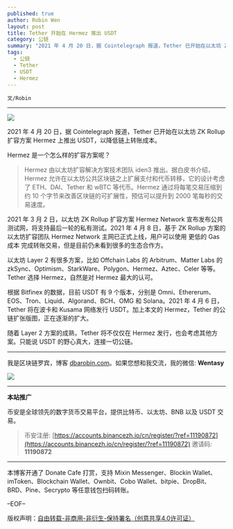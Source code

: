 ```yaml
---
published: true
author: Robin Wen
layout: post
title: Tether 开始在 Hermez 推出 USDT
category: 公链
summary: "2021 年 4 月 20 日，据 Cointelegraph 报道，Tether 已开始在以太坊 ZK Rollup 扩容方案 Hermez 上推出 USDT，以降低链上转账成本。Hermez 由以太坊扩容解决方案技术团队 iden3 推出。据白皮书介绍，Hermez 允许在以太坊公共区块链之上扩展支付和代币转移，它的设计考虑了 ETH、DAI、Tether 和 wBTC 等代币。Hermez 通过将每笔交易压缩到约 10 个字节来改善区块链的可扩展性，预估可以提升到 2000 笔每秒的交易速度。随着 Layer 2 方案的成熟，Tether 将不仅仅在 Hermez 发行，也会考虑其他方案。只能说 USDT 的野心真大，连接一切公链。"
tags:
  - 公链
  - Tether
  - USDT
  - Hermez
---
```


`文/Robin`

***

![](https://cdn.dbarobin.com/fwre0f4.png)

2021 年 4 月 20 日，据 Cointelegraph 报道，Tether 已开始在以太坊 ZK Rollup 扩容方案 Hermez 上推出 USDT，以降低链上转账成本。

Hermez 是一个怎么样的扩容方案呢？

> Hermez 由以太坊扩容解决方案技术团队 iden3 推出。据白皮书介绍，Hermez 允许在以太坊公共区块链之上扩展支付和代币转移，它的设计考虑了 ETH、DAI、Tether 和 wBTC 等代币。Hermez 通过将每笔交易压缩到约 10 个字节来改善区块链的可扩展性，预估可以提升到 2000 笔每秒的交易速度。

2021 年 3 月 2 日，以太坊 ZK Rollup 扩容方案 Hermez Network 宣布发布公共测试网，将支持最后一轮的私有测试。2021 年 4 月 8 日，基于 ZK Rollup 方案的以太坊扩容团队 Hermez Network 主网已正式上线，用户可以使用 更低的 Gas 成本 完成转账交易，但是目前仍未看到很多的生态合作方。

以太坊 Layer 2 有很多方案，比如 Offchain Labs 的 Arbitrum、Matter Labs 的 zkSync、Optimism、StarkWare、Polygon、Hermez、Aztec、Celer 等等。Tether 选择 Hermez，自然是对 Hermez 最大的认可。

根据 Bitfinex 的数据，目前 USDT 有 9 个版本，分别是 Omni、Ethererum、EOS、Tron、Liquid、Algorand、BCH、OMG 和 Solana。2021 年 4 月 6 日，Tether 将在波卡和 Kusama 网络发行 USDT。加上本文的 Hermez，Tether 的公链扩张版图，正在逐渐的扩大。

随着 Layer 2 方案的成熟，Tether 将不仅仅在 Hermez 发行，也会考虑其他方案。只能说 USDT 的野心真大，连接一切公链。

***

我是区块链罗宾，博客 [dbarobin.com](https://dbarobin.com/)。如果您想和我交流，我的微信: **Wentasy**

![](https://cdn.dbarobin.com/v4yywe2.png)

***

**本站推广**

币安是全球领先的数字货币交易平台，提供比特币、以太坊、BNB 以及 USDT 交易。

> 币安注册: [https://accounts.binancezh.io/cn/register/?ref=11190872](https://accounts.binancezh.io/cn/register/?ref=11190872)
> 邀请码: **11190872**

***

本博客开通了 Donate Cafe 打赏，支持 Mixin Messenger、Blockin Wallet、imToken、Blockchain Wallet、Ownbit、Cobo Wallet、bitpie、DropBit、BRD、Pine、Secrypto 等任意钱包扫码转账。

<center>
    <div class="--donate-button"
         data-button-id="f8b9df0d-af9a-460d-8258-d3f435445075"
    ></div>
</center>

–EOF–

版权声明：[自由转载-非商用-非衍生-保持署名（创意共享4.0许可证）](http://creativecommons.org/licenses/by-nc-nd/4.0/deed.zh)